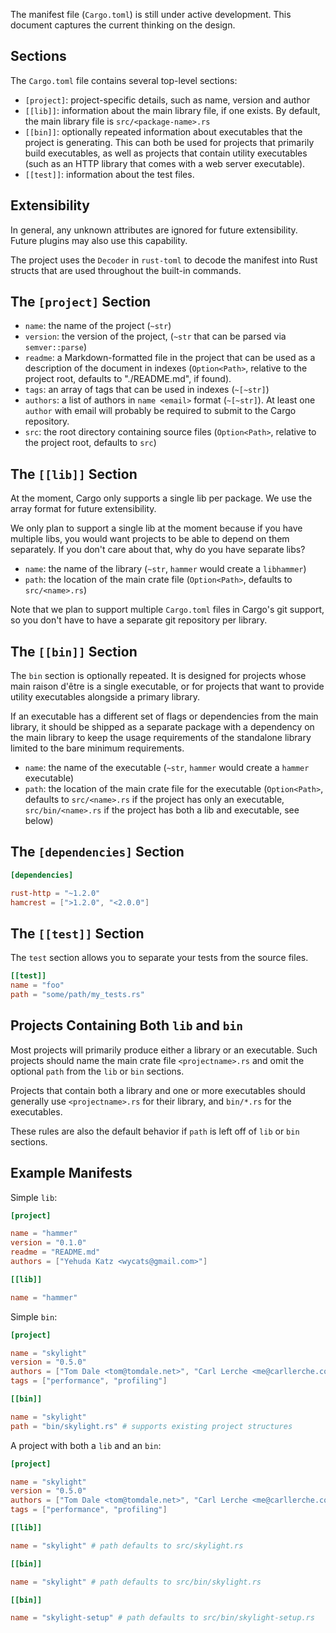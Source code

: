 The manifest file (`Cargo.toml`) is still under active development. This document captures the current thinking on the design.

## Sections

The `Cargo.toml` file contains several top-level sections:

* `[project]`: project-specific details, such as name, version and author
* `[[lib]]`: information about the main library file, if one exists. By
  default, the main library file is `src/<package-name>.rs`
* `[[bin]]`: optionally repeated information about executables
  that the project is generating. This can both be used for projects
  that primarily build executables, as well as projects that contain
  utility executables (such as an HTTP library that comes with a web
  server executable).
* `[[test]]`: information about the test files.

## Extensibility

In general, any unknown attributes are ignored for future extensibility.
Future plugins may also use this capability.

The project uses the `Decoder` in `rust-toml` to decode the manifest
into Rust structs that are used throughout the built-in commands.

## The `[project]` Section

* `name`: the name of the project (`~str`)
* `version`: the version of the project, (`~str` that can be parsed
  via `semver::parse`)
* `readme`: a Markdown-formatted file in the project that can be used as
  a description of the document in indexes (`Option<Path>`, relative to
  the project root, defaults to "./README.md", if found).
* `tags`: an array of tags that can be used in indexes (`~[~str]`)
* `authors`: a list of authors in `name <email>` format (`~[~str]`). At
  least one `author` with email will probably be required to submit to
  the Cargo repository.
* `src`: the root directory containing source files (`Option<Path>`,
  relative to the project root, defaults to `src`)

## The `[[lib]]` Section

At the moment, Cargo only supports a single lib per package. We use the
array format for future extensibility.

We only plan to support a single lib at the moment because if you have
multiple libs, you would want projects to be able to depend on them
separately. If you don't care about that, why do you have separate libs?

* `name`: the name of the library (`~str`, `hammer` would create a `libhammer`)
* `path`: the location of the main crate file (`Option<Path>`, defaults to
  `src/<name>.rs`)

Note that we plan to support multiple `Cargo.toml` files in Cargo's git
support, so you don't have to have a separate git repository per
library.

## The `[[bin]]` Section

The `bin` section is optionally repeated. It is designed for
projects whose main raison d'être is a single executable, or for projects
that want to provide utility executables alongside a primary library.

If an executable has a different set of flags or dependencies from the
main library, it should be shipped as a separate package with a
dependency on the main library to keep the usage requirements of the
standalone library limited to the bare minimum requirements.

* `name`: the name of the executable (`~str`, `hammer` would create a
  `hammer` executable)
* `path`: the location of the main crate file for the executable
  (`Option<Path>`, defaults to `src/<name>.rs` if the project has only
  an executable, `src/bin/<name>.rs` if the project has both a lib and
  executable, see below)

## The `[dependencies]` Section

```toml
[dependencies]

rust-http = "~1.2.0"
hamcrest = [">1.2.0", "<2.0.0"]
```

## The `[[test]]` Section

The `test` section allows you to separate your tests from the source files.

```toml
[[test]]
name = "foo"
path = "some/path/my_tests.rs"
```

## Projects Containing Both `lib` and `bin`

Most projects will primarily produce either a library or an executable.
Such projects should name the main crate file `<projectname>.rs` and
omit the optional `path` from the `lib` or `bin` sections.

Projects that contain both a library and one or more executables should
generally use `<projectname>.rs` for their library, and `bin/*.rs`
for the executables.

These rules are also the default behavior if `path` is left off of `lib`
or `bin` sections.

## Example Manifests

Simple `lib`:

```toml
[project]

name = "hammer"
version = "0.1.0"
readme = "README.md"
authors = ["Yehuda Katz <wycats@gmail.com>"]

[[lib]]

name = "hammer"
```

Simple `bin`:

```toml
[project]

name = "skylight"
version = "0.5.0"
authors = ["Tom Dale <tom@tomdale.net>", "Carl Lerche <me@carllerche.com>"]
tags = ["performance", "profiling"]

[[bin]]

name = "skylight"
path = "bin/skylight.rs" # supports existing project structures
```

A project with both a `lib` and an `bin`:

```toml
[project]

name = "skylight"
version = "0.5.0"
authors = ["Tom Dale <tom@tomdale.net>", "Carl Lerche <me@carllerche.com>"]
tags = ["performance", "profiling"]

[[lib]]

name = "skylight" # path defaults to src/skylight.rs

[[bin]]

name = "skylight" # path defaults to src/bin/skylight.rs

[[bin]]

name = "skylight-setup" # path defaults to src/bin/skylight-setup.rs
```

